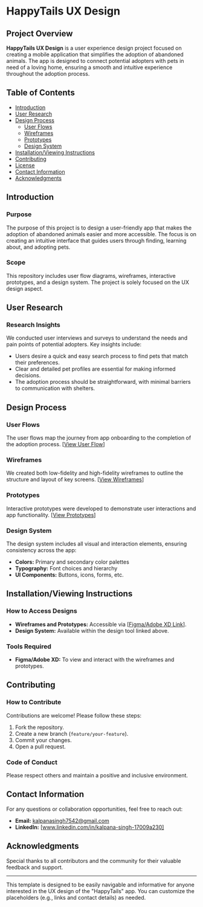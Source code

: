 # HappyTails UX Design

## Project Overview
**HappyTails UX Design** is a user experience design project focused on creating a mobile application that simplifies the adoption of abandoned animals. The app is designed to connect potential adopters with pets in need of a loving home, ensuring a smooth and intuitive experience throughout the adoption process.

## Table of Contents
- [Introduction](#introduction)
- [User Research](#user-research)
- [Design Process](#design-process)
  - [User Flows](#user-flows)
  - [Wireframes](#wireframes)
  - [Prototypes](#prototypes)
  - [Design System](#design-system)
- [Installation/Viewing Instructions](#installationviewing-instructions)
- [Contributing](#contributing)
- [License](#license)
- [Contact Information](#contact-information)
- [Acknowledgments](#acknowledgments)

## Introduction
### Purpose
The purpose of this project is to design a user-friendly app that makes the adoption of abandoned animals easier and more accessible. The focus is on creating an intuitive interface that guides users through finding, learning about, and adopting pets.

### Scope
This repository includes user flow diagrams, wireframes, interactive prototypes, and a design system. The project is solely focused on the UX design aspect.

## User Research
### Research Insights
We conducted user interviews and surveys to understand the needs and pain points of potential adopters. Key insights include:
- Users desire a quick and easy search process to find pets that match their preferences.
- Clear and detailed pet profiles are essential for making informed decisions.
- The adoption process should be straightforward, with minimal barriers to communication with shelters.

## Design Process
### User Flows
The user flows map the journey from app onboarding to the completion of the adoption process. [[View User Flow](https://www.figma.com/design/5i7ZlEBZ5lZg3ZQpox95Sd/Untitled?node-id=20-558&t=PRy5ZYjZ6Kicn40A-1)]

### Wireframes
We created both low-fidelity and high-fidelity wireframes to outline the structure and layout of key screens. [[View Wireframes](https://www.figma.com/design/5i7ZlEBZ5lZg3ZQpox95Sd/Untitled?node-id=0-1&t=PRy5ZYjZ6Kicn40A-1)]

### Prototypes
Interactive prototypes were developed to demonstrate user interactions and app functionality. [[View Prototypes](https://www.figma.com/design/5i7ZlEBZ5lZg3ZQpox95Sd/Untitled?node-id=84-1011&t=PRy5ZYjZ6Kicn40A-1)]

### Design System
The design system includes all visual and interaction elements, ensuring consistency across the app:
- **Colors:** Primary and secondary color palettes
- **Typography:** Font choices and hierarchy
- **UI Components:** Buttons, icons, forms, etc.

## Installation/Viewing Instructions
### How to Access Designs
- **Wireframes and Prototypes:** Accessible via [[Figma/Adobe XD Link](https://www.figma.com/design/5i7ZlEBZ5lZg3ZQpox95Sd/Untitled?node-id=84-1011&t=PRy5ZYjZ6Kicn40A-1)].
- **Design System:** Available within the design tool linked above.

### Tools Required
- **Figma/Adobe XD:** To view and interact with the wireframes and prototypes.

## Contributing
### How to Contribute
Contributions are welcome! Please follow these steps:
1. Fork the repository.
2. Create a new branch (`feature/your-feature`).
3. Commit your changes.
4. Open a pull request.

### Code of Conduct
Please respect others and maintain a positive and inclusive environment.

## Contact Information
For any questions or collaboration opportunities, feel free to reach out:
- **Email:** [kalpanasingh7542@gmail.com](mailto:kalpanasingh7542@gmail.com)
- **LinkedIn:** [www.linkedin.com/in/kalpana-singh-17009a230]

## Acknowledgments
Special thanks to all contributors and the community for their valuable feedback and support.

---

This template is designed to be easily navigable and informative for anyone interested in the UX design of the "HappyTails" app. You can customize the placeholders (e.g., links and contact details) as needed.
